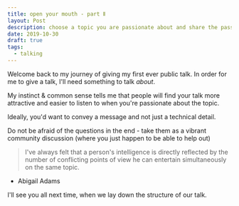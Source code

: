 ```yaml
---
title: open your mouth - part Ⅱ
layout: Post
description: choose a topic you are passionate about and share the passion
date: 2019-10-30
draft: true
tags:
  - talking
---
```


Welcome back to my journey of giving my first ever public talk.
In order for me to give a talk, I'll need something to talk _about_.

My instinct & common sense tells me that people will find your talk
more attractive and easier to listen to when you're passionate
about the topic.

Ideally, you'd want to convey a message and not just a technical detail.

Do not be afraid of the questions in the end - take them as
a vibrant community discussion (where you just happen to be able to help out)


> I've always felt that a person's intelligence is directly reflected by the number of conflicting points of view he can entertain simultaneously on the same topic.

- Abigail Adams

I'll see you all next time, when we lay down the structure of our talk.

